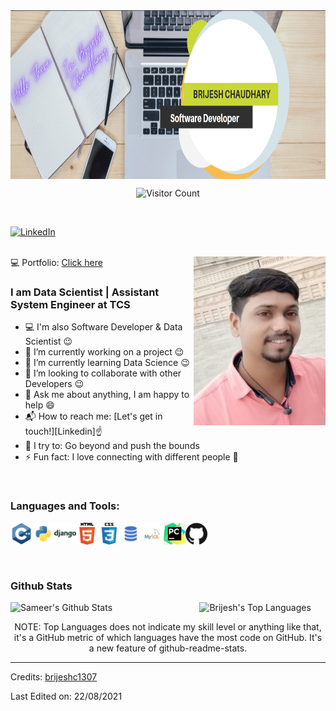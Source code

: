  <img align="center" width="100%" height="270px" alt="Image" src="https://github.com/brijeshc1307/brijeshc1307/blob/main/Banner.png" />
 <div align="center">
 
 ![Visitor Count](https://profile-counter.glitch.me/{brijeshc1307}/count.svg)
 
 </div>
<br>


<a href="https://www.linkedin.com/in/brijesh-chaudhary-2b8449171"><img src="https://img.shields.io/badge/linkedin-%230077B5.svg?&style=for-the-badge&logo=linkedin&logoColor=white" alt="LinkedIn" /></a>&nbsp;


</p>

<br>
 💻 Portfolio: <a href="https://brijeshc1307.github.io/bportfolio/" >Click here</a>
<img align="right" height="270px" alt="Image" src="https://github.com/brijeshc1307/brijeshc1307/blob/main/bri.jpeg" /> 

### I am Data Scientist | Assistant System Engineer at TCS
- 💻 I'm also Software Developer & Data Scientist :wink:
- 🔭 I’m currently working on a project :wink:
- 🌱 I’m currently learning Data Science :wink:
- 👯 I’m looking to collaborate with other Developers :wink:
- 💬 Ask me about anything, I am happy to help :smile:
- 📬 How to reach me: [Let's get in touch!][Linkedin]:point_up:
- 🧗 I try to: Go beyond and push the bounds
- ⚡ Fun fact: I love connecting with different people :raised_hands:

<br>

### Languages and Tools: 

<img align="left" alt="Cpp" width="35px" src="https://raw.githubusercontent.com/github/explore/80688e429a7d4ef2fca1e82350fe8e3517d3494d/topics/cpp/cpp.png" />
<img align="left" alt="Python" width="35px" src="https://raw.githubusercontent.com/github/explore/80688e429a7d4ef2fca1e82350fe8e3517d3494d/topics/python/python.png" />
<img align="left" alt="Django" width="35px" src="https://raw.githubusercontent.com/github/explore/80688e429a7d4ef2fca1e82350fe8e3517d3494d/topics/django/django.png" />
<img align="left" alt="HTML5" width="35px" src="https://raw.githubusercontent.com/github/explore/80688e429a7d4ef2fca1e82350fe8e3517d3494d/topics/html/html.png" />
<img align="left" alt="CSS3" width="35px" src="https://raw.githubusercontent.com/github/explore/80688e429a7d4ef2fca1e82350fe8e3517d3494d/topics/css/css.png" />
<img align="left" alt="SQL" width="35px" src="https://raw.githubusercontent.com/github/explore/80688e429a7d4ef2fca1e82350fe8e3517d3494d/topics/sql/sql.png" />
<img align="left" alt="MySQL" width="35px" src="https://raw.githubusercontent.com/github/explore/80688e429a7d4ef2fca1e82350fe8e3517d3494d/topics/mysql/mysql.png" />
<img align="left" alt="Pycharm" width="35px" src="https://github.com/brijeshc1307/brijeshc1307/blob/main/pycharm.png" />
<img align="left" alt="GitHub" width="35px" src="https://raw.githubusercontent.com/github/explore/78df643247d429f6cc873026c0622819ad797942/topics/github/github.png" />


<br>
<br>
<br>
<br>



### Github Stats

<img align="left" src="https://github-readme-stats.vercel.app/api?username=brijeshc1307&&show_icons=true&include_all_commits=true&title_color=fff&icon_color=79ff97&text_color=efefef&bg_color=24292e" alt="Sameer's Github Stats" width="60%">
  
<img src="https://github-readme-stats.vercel.app/api/top-langs/?username=brijeshc1307&show_icons=true&hide_border=true&theme=radical" width="37%" alt="Brijesh's Top Languages">

<p align="center">
    NOTE: Top Languages does not indicate my skill level or anything like that, it's a GitHub metric of which languages have the most code on GitHub. It's a new feature of github-readme-stats.
</p>

-----
Credits: [brijeshc1307](https://github.com/brijeshc1307)

Last Edited on: 22/08/2021




